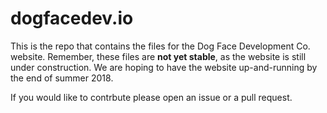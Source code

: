 # dogfacedev.io
This is the repo that contains the files for the Dog Face Development Co. website.
Remember, these files are **not yet stable**, as the website is still under construction. We are hoping to have the website up-and-running by the end of summer 2018. 

If you would like to contrbute please open an issue or a pull request.
